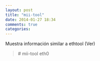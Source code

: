 ```yaml
---
layout: post
title: "mii-tool"
date: 2014-01-27 18:34
comments: true
categories: 
---
```

Muestra información similar a ethtool (Ver)

>\# mii-tool eth0

